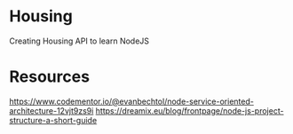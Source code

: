 # Housing

Creating Housing API to learn NodeJS

# Resources

https://www.codementor.io/@evanbechtol/node-service-oriented-architecture-12vjt9zs9i
https://dreamix.eu/blog/frontpage/node-js-project-structure-a-short-guide
